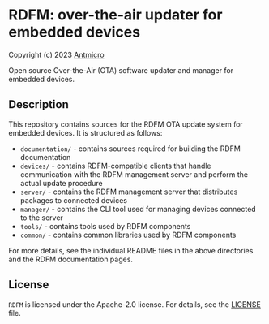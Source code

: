 # RDFM: over-the-air updater for embedded devices

Copyright (c) 2023 [Antmicro](https://www.antmicro.com)

Open source Over-the-Air (OTA) software updater and manager for embedded devices.

## Description

This repository contains sources for the RDFM OTA update system for embedded devices. It is structured as follows:

- `documentation/` - contains sources required for building the RDFM documentation
- `devices/` - contains RDFM-compatible clients that handle communication with the RDFM management server and perform the actual update procedure
- `server/` - contains the RDFM management server that distributes packages to connected devices
- `manager/` - contains the CLI tool used for managing devices connected to the server
- `tools/` - contains tools used by RDFM components
- `common/` - contains common libraries used by RDFM components

For more details, see the individual README files in the above directories and the RDFM documentation pages.

## License

`RDFM` is licensed under the Apache-2.0 license. For details, see the [LICENSE](LICENSE) file.
